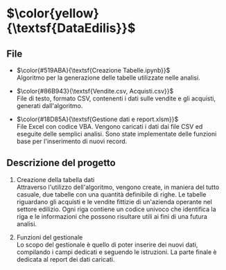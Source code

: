 #  $\color{yellow}{\textsf{DataEdilis}}$ 

## File
 -  $\color{#519ABA}{\textsf{Creazione Tabelle.ipynb}}$  
	Algoritmo per la generazione delle tabelle utilizzate nelle analisi.  

-  $\color{#86B943}{\textsf{Vendite.csv, Acquisti.csv}}$  
	File di testo, formato CSV, contenenti i dati sulle vendite e gli acquisti, generati dall'algoritmo.  

-  $\color{#18D85A}{\textsf{Gestione dati e report.xlsm}}$   
	File Excel con codice VBA. Vengono caricati i dati dai file CSV ed eseguite delle semplici analisi. Sono state implementate delle funzioni base per 	l'inserimento di nuovi record.

## Descrizione del progetto

1. Creazione della tabella dati  
	Attraverso l'utilizzo dell'algoritmo, vengono create, in maniera del tutto casuale, due tabelle con una quantità definibile di righe. Le tabelle 	riguardano gli acquisti e le vendite fittizie di un'azienda operante nel settore edilizio.
	Ogni riga contiene un codice univoco che identifica la riga e le informazioni che possono risultare utili ai fini di una futura analisi. 

2. Funzioni del gestionale  
	Lo scopo del gestionale è quello di poter inserire dei nuovi dati, compilando i campi dedicati e seguendo le istruzioni.
	La parte finale è dedicata al report dei dati caricati.